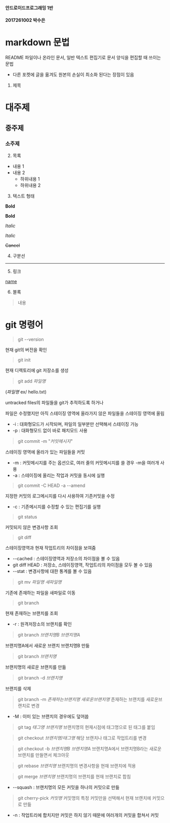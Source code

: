 #### 안드로이드프로그래밍 1반
#### 2017261002 박수은

# markdown 문법
README 파일이나 온라인 문서, 일반 텍스트 편집기로 문서 양식을 편집할 때 쓰이는 문법
- 다른 포켓에 글을 옮겨도 원본의 손실이 최소화 된다는 장점이 있음  

1. 제목
# 대주제
## 중주제
### 소주제

2. 목록
* 내용 1
* 내용 2
  * 하위내용 1
  * 하위내용 2

3. 텍스트 형태

**Bold**

__Bold__

*Italic*

_Italic_

~~Cancel~~

4. 구분선
---

5. 링크

[name](주소)

6. 블록
>	내용

# git 명령어
> git --version

현재 git의 버전을 확인

> git init

현재 디렉토리에 git 저장소를 생성

> git add *파일명*

(*파일명* ex/ hello.txt)

untracked files의 파일들을 git가 추적하도록 하거나

파일은 수정했지만 아직 스테이징 영역에 올라가지 않은 파일들을 스테이징 영역에 올림
* -i : 대화형모드가 시작되며, 파일의 일부분만 선택해서 스테이징 가능
* -p : 대화형모드 없이 바로 패치모드 사용

> git commit -m "*커밋메시지*"

스테이징 영역에 올라가 있는 파일들을 커밋

* -m : 커밋메시지를 주는 옵션으로, 여러 줄의 커밋메시지를 쓸 경우 -m을 여러개 사용
* -a : 스테이징에 올리는 작업과 커밋을 동시에 실행

> git commit -C HEAD -a --amend

지정한 커밋의 로그메시지를 다시 사용하여 기존커밋을 수정
* -c : 기존메시지를 수정할 수 있는 편집기를 실행

> git status

커밋되지 않은 변경사항 조회

> git diff

스테이징영역과 현재 작업트리의 차이점을 보여줌
* --cached : 스테이징영역과 저장소의 차이점을 볼 수 있음
* git diff HEAD : 저장소, 스테이징영역, 작업트리의 차이점을 모두 볼 수 있음
* --stat : 변경사항에 대한 통계를 볼 수 있음

> git mv *파일명* *새파일명*

기존에 존재하는 파일을 새파일로 이동

> git branch

현재 존재하는 브랜치를 조회
* -r : 원격저장소의 브랜치를 확인

> git branch *브랜치명B* *브랜치명A*

브랜치명A에서 새로운 브랜치 브랜치명B 만듦

> git branch *브랜치명*

브랜치명의 새로운 브랜치를 만듦

> git branch -d *브랜치명*

브랜치를 삭제

> git branch -m *존재하는브랜치명* *새로운브랜치명*
존재하는 브랜치를 새로운브랜치로 변경
* -M : 이미 있는 브랜치의 경우에도 덮어씀

> git tag *태그명* *브랜치명*
브랜치명의 현재시점에 태그명으로 된 태그를 붙임

> git checkout *브랜치명/태그명*
해당 브랜치나 태그로 작업트리를 변경

> git checkout -b *브랜치명B* *브랜치명A*
브랜치명A에서 브랜치명B라는 새로운 브랜치를 만들면서 체크아웃

> git rebase *브랜치명*
브랜치명의 변경사항을 현재 브랜치에 적용

> git merge *브랜치명*
브랜치명의 브랜치를 현재 브랜치로 합침
* --squash : 브랜치명의 모든 커밋을 하나의 커밋으로 만듦

> git cherry-pick *커밋명*
커밋명의 특정 커밋만을 선택해서 현재 브랜치에 커밋으로 만듦
* -n : 작업트리에 합치지만 커밋은 하지 않기 때문에 여러개의 커밋을 합쳐서 커밋 
